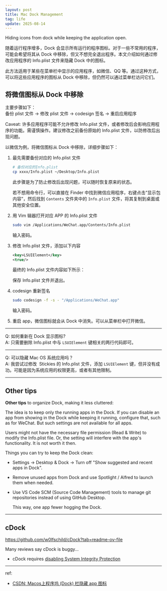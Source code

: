 ```yaml
---
layout: post
title: Mac Dock Management
tag: life
update: 2025-08-14
---
```


Hiding icons from dock while keeping the application open.

随着运行程序增多，Dock 会显示所有运行的程序图标。对于一些不常用的程序，可能会希望将其从 Dock 中移除，但又不想完全退出程序。本文介绍如何通过修改应用程序的 Info.plist 文件来隐藏 Dock 中的图标。

此方法适用于某些在菜单栏中显示的应用程序，如微信、QQ 等。通过这种方式，可以将这些应用程序的图标从 Dock 中移除，但仍然可以通过菜单栏访问它们。


## 将微信图标从 Dock 中移除

主要步骤如下：  
备份 plist 文件 → 修改 plist 文件 → codesign 签名 → 重启应用程序

Caveat: 许多应用程序可能不允许修改 Info.plist 文件，或者修改后会影响应用程序的功能。需谨慎操作。建议修改之前备份原始的 Info.plist 文件，以防修改后出现问题。

以微信为例，将微信图标从 Dock 中移除，详细步骤如下：

1. 最先需要备份对应的 Info.plist 文件
   
   ```bash
   # 备份对应的Info.plist
   cp xxxx/Info.plist ~/Desktop/Info.plist
   ```
   此步骤是为了防止修改后出现问题，可以随时恢复原来的状态。

   若不想用命令行，可以直接在 Finder 中找到微信应用程序，右键点击“显示包内容”，然后找到 `Contents` 文件夹中的 `Info.plist` 文件，将其复制到桌面或其他安全位置。

2. 用 Vim 辑器打开对应 APP 的 Info.plist 文件
   
   ```bash
   sudo vim /Applications/WeChat.app/Contents/Info.plist
   ```

   输入密码。

3. 修改 Info.plist 文件，添加以下内容

   ```xml
   <key>LSUIElement</key>
   <true/>
   ```
   最终的 Info.plist 文件内容如下所示：
   <img src="https://drive.google.com/thumbnail?id=14M7krm_08aYmI1DWT7TMGx2uAbNlcUsw&sz=w1000" alt="" style="display: block; margin-right: auto; margin-left: auto; zoom:80%;" />

   保存 Info.plist 文件并退出。

4. codesign 重新签名 
   
   ```bash
   sudo codesign -f -s - "/Applications/WeChat.app"
   ```
   输入密码。

5. 重启 app，微信图标就会从 Dock 中消失。可以从菜单栏中打开微信。



--------------------------------------------------------------------------------

Q: 如何重新在 Dock 显示图标?  
A: 只需要删除 Info.plist 中与 `LSUIElement` 键相关的两行代码即可。

--------------------------------------------------------------------------------

Q: 可以隐藏 Mac OS 系统应用吗？  
A: 我尝试过修改 <img src="https://drive.google.com/thumbnail?id=1zPJ5QudJZixhwiFx8GjhU0JoBEDJNuUO&sz=w1000" alt="" style="zoom:5%; vertical-align: middle; " /> Stickies 的 Info.plist 文件，添加 `LSUIElement` 键，但并没有成功。可能是因为系统应用的权限更高，或者有其他限制。

--------------------------------------------------------------------------------

## Other tips

**Other tips** to organize Dock, making it less cluttered:

The idea is to keep only the running apps in the Dock. If you can disable an app from showing in the Dock while keeping it running, configure that, such as for WeChat. But such settings are not available for all apps. 

Users might not have the necessary file permission (Read & Write) to modify the Info.plist file. Or, the setting will interfere with the app's functionality. It is not worth it then.

Things you can try to keep the Dock clean:

- Settings → Desktop & Dock → Turn off "Show suggested and recent apps in Dock".
- Remove unused apps from Dock and use Spotlight / Alfred to launch them when needed.
- Use VS Code SCM (Source Code Management) tools  <i class="codicon codicon-git-merge" style="font-size:1.5em; vertical-align: middle;"></i> to manage git repositories instead of using GitHub Desktop.
  
  This way, one app fewer hogging the Dock.

--------------------------------------------------------------------------------

## cDock

<https://github.com/w0lfschild/cDock?tab=readme-ov-file>

Many reviews say cDock is buggy...

- cDock requires [disabling System Integrity Protection](http://osxdaily.com/2015/10/05/disable-rootless-system-integrity-protection-mac-os-x/)


--------------------------------------------------------------------------------

ref:

- [CSDN: Macos上程序坞 (Dock) 栏隐藏 app 图标](https://blog.csdn.net/qq_43619748/article/details/149882407)